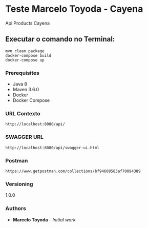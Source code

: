# Teste Marcelo Toyoda - Cayena

Api Products Cayena

## Executar o comando no Terminal:
 ```
 mvn clean package
 docker-compose build
 docker-compose up
 ```

### Prerequisites

- Java 8
- Maven 3.6.0
- Docker
- Docker Compose

### URL Contexto

```
http://localhost:8080/api/
```

### SWAGGER URL
```
http://localhost:8080/api/swagger-ui.html
```

### Postman
```
https://www.getpostman.com/collections/bf94608583af70094389
```

### Versioning

1.0.0

### Authors

* **Marcelo Toyoda** - *Initial work*
